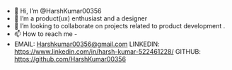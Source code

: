 - 👋 Hi, I’m @HarshKumar00356
- 👀 I’m a product(ux) enthusiast and a designer
- 💞️ I’m looking to collaborate on projects related to product development .
- 📫  How to reach me  -
- EMAIL: Harshkumar00356@gmail.com
  LINKEDIN: https://www.linkedin.com/in/harsh-kumar-522461228/
  GITHUB: https://github.com/HarshKumar00356
<!---
HarshKumar00356/HarshKumar00356 is a ✨ special ✨ repository because its `README.md` (this file) appears on your GitHub profile.
You can click the Preview link to take a look at your changes.
--->
